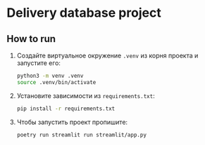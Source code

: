 # Delivery database project

## How to run

1. Создайте виртуальное окружение `.venv` из корня проекта и запустите его:

    ```bash
    python3 -m venv .venv
    source .venv/bin/activate
    ```

2. Установите зависимости из `requirements.txt`:

    ```bash
    pip install -r requirements.txt
    ```

3. Чтобы запустить проект пропишите:

    ``` bash
    poetry run streamlit run streamlit/app.py
    ```
